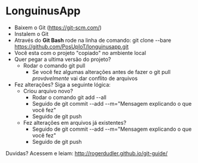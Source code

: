 # LonguinusApp

- Baixem o Git (https://git-scm.com/)
- Instalem o Git
- Através do <b>Git Bash</b> rode na linha de comando: git clone --bare https://github.com/PosUpIoT/longuinusapp.git
- Você esta com o projeto "copiado" no ambiente local
- Quer pegar a ultima versão do projeto?
  - Rodar o comando git pull
    - Se você fez algumas alterações antes de fazer o git pull <i>provávelmente</i> vai dar conflito de arquivos
- Fez alterações? Siga a seguinte lógica:
  - Criou arquivo novo? 
    - Rodar o comando git add --all 
    - Seguido de git commit --add --m="Mensagem explicando o que você fez"
    - Seguido de git push
  - Fez alterações em arquivos já existentes?
    - Seguido de git commit --add --m="Mensagem explicando o que você fez"
    - Seguido de git push

Duvidas? Acessem e leiam: http://rogerdudler.github.io/git-guide/

